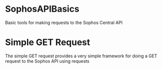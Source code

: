 # SophosAPIBasics
Basic tools for making requests to the Sophos Central API

# Simple GET Request
The simple GET request provides a very simple framework for doing a GET request to the Sophos API using requests
